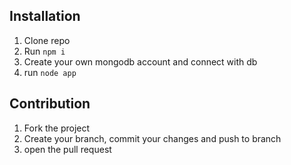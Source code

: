 ## Installation
1. Clone repo
2. Run `npm i`
3. Create your own mongodb account and connect with db
4. run `node app`

## Contribution
1. Fork the project
2. Create your branch, commit your changes and push to branch
3. open the pull request


